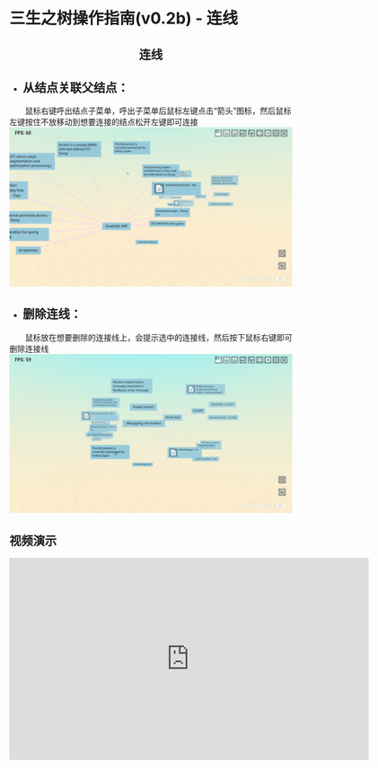 # 三生之树操作指南(v0.2b) - 连线

## <div align="center">连线</div>

* ## 从结点关联父结点：
&emsp;&emsp;鼠标右键呼出结点子菜单，呼出子菜单后鼠标左键点击“箭头”图标，然后鼠标左键按住不放移动到想要连接的结点松开左键即可连接
![LigatureFather](images/Ligature/LigatureFather.gif)

* ## 删除连线：
&emsp;&emsp;鼠标放在想要删除的连接线上，会提示选中的连接线，然后按下鼠标右键即可删除连接线
![DeleteLigature](images/Ligature/DeleteLigature.gif)
## 视频演示
<iframe src="https://player.bilibili.com/player.html?aid=272518017&bvid=BV1Uc411M7bp&cid=1171753181&page=1" width="640" height="360" scrolling="no" border="0" frameborder="no" framespacing="0" allowfullscreen="true"> </iframe>
